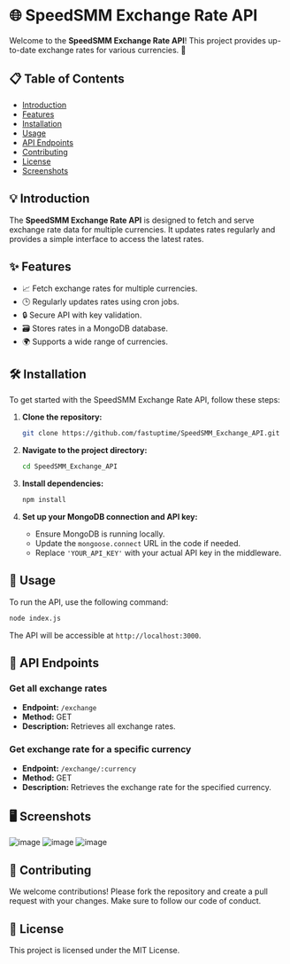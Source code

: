 # 🌐 SpeedSMM Exchange Rate API

Welcome to the **SpeedSMM Exchange Rate API**! This project provides up-to-date exchange rates for various currencies. 🚀

## 📋 Table of Contents

- [Introduction](#introduction)
- [Features](#features)
- [Installation](#installation)
- [Usage](#usage)
- [API Endpoints](#api-endpoints)
- [Contributing](#contributing)
- [License](#license)
- [Screenshots](#screenshots)

## 💡 Introduction

The **SpeedSMM Exchange Rate API** is designed to fetch and serve exchange rate data for multiple currencies. It updates rates regularly and provides a simple interface to access the latest rates.

## ✨ Features

- 📈 Fetch exchange rates for multiple currencies.
- 🕒 Regularly updates rates using cron jobs.
- 🔒 Secure API with key validation.
- 🗃️ Stores rates in a MongoDB database.
- 🌍 Supports a wide range of currencies.

## 🛠️ Installation

To get started with the SpeedSMM Exchange Rate API, follow these steps:

1. **Clone the repository:**
   ```bash
   git clone https://github.com/fastuptime/SpeedSMM_Exchange_API.git
   ```

2. **Navigate to the project directory:**
   ```bash
   cd SpeedSMM_Exchange_API
   ```

3. **Install dependencies:**
   ```bash
   npm install
   ```

4. **Set up your MongoDB connection and API key:**
   - Ensure MongoDB is running locally.
   - Update the `mongoose.connect` URL in the code if needed.
   - Replace `'YOUR_API_KEY'` with your actual API key in the middleware.

## 🚀 Usage

To run the API, use the following command:

```bash
node index.js
```

The API will be accessible at `http://localhost:3000`.

## 📡 API Endpoints

### Get all exchange rates

- **Endpoint:** `/exchange`
- **Method:** GET
- **Description:** Retrieves all exchange rates.

### Get exchange rate for a specific currency

- **Endpoint:** `/exchange/:currency`
- **Method:** GET
- **Description:** Retrieves the exchange rate for the specified currency.

## 🖥️ Screenshots

![image](https://github.com/user-attachments/assets/b54ea6fc-81cf-423b-9192-d91b7399dbe1)
![image](https://github.com/user-attachments/assets/b9943fa1-fb91-44bf-a549-fba8afb5e61e)
![image](https://github.com/user-attachments/assets/72eb9b94-1b16-42a7-87e1-ca0ab44d7904)


## 🤝 Contributing

We welcome contributions! Please fork the repository and create a pull request with your changes. Make sure to follow our code of conduct.

## 📜 License

This project is licensed under the MIT License.
